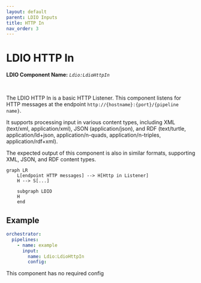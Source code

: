 ```yaml
---
layout: default
parent: LDIO Inputs
title: HTTP In
nav_order: 3
---
```


# LDIO HTTP In

<b>LDIO Component Name:</b> <i>`Ldio:LdioHttpIn`</i>

<br>

The LDIO HTTP In is a basic HTTP Listener. This component listens for HTTP messages at the endpoint `http://{hostname}:{port}/{pipeline name}`.

It supports processing input in various content types, including XML (text/xml, application/xml), JSON (application/json), and RDF (text/turtle, application/ld+json, application/n-quads, application/n-triples, application/rdf+xml).

The expected output of this component is also in similar formats, supporting XML, JSON, and RDF content types.

```mermaid
graph LR
    L[endpoint HTTP messages] --> H[Http in Listener]
    H --> S[...]

    subgraph LDIO
    H
    end
```

## Example

```yml
orchestrator:
  pipelines:
    - name: example
      input:
        name: Ldio:LdioHttpIn
        config:
```

This component has no required config
